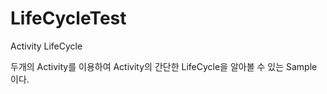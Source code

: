 # LifeCycleTest

Activity LifeCycle

두개의 Activity를 이용하여 Activity의 간단한 LifeCycle을 알아볼 수 있는 Sample 이다.
